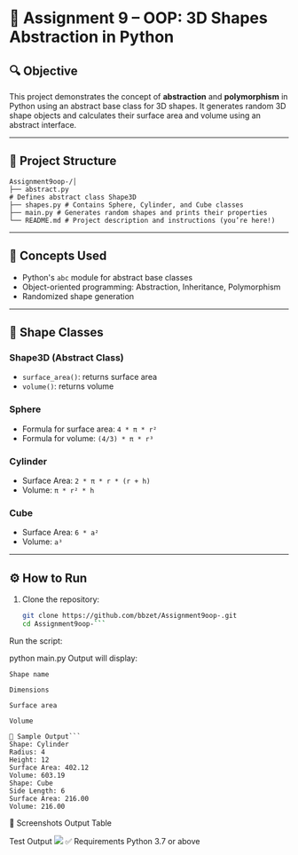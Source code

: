 # 🎯 Assignment 9 – OOP: 3D Shapes Abstraction in Python

## 🔍 Objective

This project demonstrates the concept of **abstraction** and **polymorphism** in Python using an abstract base class for 3D shapes. It generates random 3D shape objects and calculates their surface area and volume using an abstract interface.

---

## 📁 Project Structure
```
Assignment9oop-/│
├── abstract.py
# Defines abstract class Shape3D
├── shapes.py # Contains Sphere, Cylinder, and Cube classes
├── main.py # Generates random shapes and prints their properties
└── README.md # Project description and instructions (you’re here!)

```

---

## 🧠 Concepts Used

- Python's `abc` module for abstract base classes
- Object-oriented programming: Abstraction, Inheritance, Polymorphism
- Randomized shape generation

---

## 🧱 Shape Classes

### Shape3D (Abstract Class)
- `surface_area()`: returns surface area
- `volume()`: returns volume

### Sphere
- Formula for surface area: `4 * π * r²`
- Formula for volume: `(4/3) * π * r³`

### Cylinder
- Surface Area: `2 * π * r * (r + h)`
- Volume: `π * r² * h`

### Cube
- Surface Area: `6 * a²`
- Volume: `a³`

---

## ⚙️ How to Run

1. Clone the repository:
   ```bash
   git clone https://github.com/bbzet/Assignment9oop-.git
   cd Assignment9oop-```
Run the script: 

python main.py
Output will display:         
```
Shape name

Dimensions

Surface area
```
```
Volume

🧪 Sample Output```
Shape: Cylinder
Radius: 4
Height: 12
Surface Area: 402.12
Volume: 603.19
Shape: Cube
Side Length: 6
Surface Area: 216.00
Volume: 216.00
```
📸 Screenshots
Output Table

Test Output
![](https://raw.githubusercontent.com/bbzet/Assignment9oop-/refs/heads/main/img.png)
✅ Requirements
Python 3.7 or above
